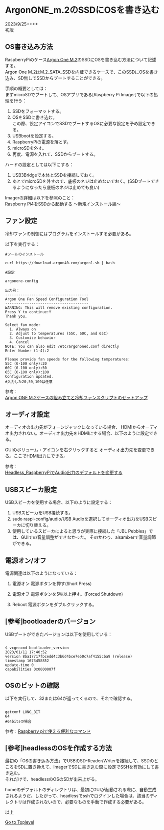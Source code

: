     
# ArgonONE_m.2のSSDにOSを書き込む  

2023/9/25++++      
初版    
  
## OS書き込み方法  
RaspberryPiのケース[Argon One M.2](https://www.sengoku.co.jp/mod/sgk_cart/detail.php?code=EEHD-5PL4)のSSDにOSを書き込む方法について記述する。  
Argon One M.2はM.2_SATA_SSDを内蔵できるケースで、このSSDにOSを書き込み、SD無しでSSDからブートすることができる。  

手順の概要としては：  
まずmicroSDでブートして、OSアプリである[Raspberry Pi Imager]で以下の処理を行う：  
1. SSDをフォーマットする。  
1. OSをSSDに書き込む。  
この際、設定アイコンでSSDでブートするOSに必要な設定を予め設定できる。
1. USBbootを設定する。
1. RaspberryPiの電源を落とす。
1. microSDを外す。
1. 再度、電源を入れて、SSDからブートする。

ハードの設定としては以下にする：
1. USB3Bridgeで本体とSSDを接続しておく。
1. あとでmicroSDを外すので、底板のネジは止めないでおく。(SSDブートできるようになったら底板のネジは止めても良い)

Imagerの詳細は以下を参照のこと：  
[Raspberry Pi4をSSDから起動する ～新規インストール編～](https://pokug.net/entry/2020/12/11/074841)

## ファン設定
冷却ファンの制御にはプログラムをインストールする必要がある。

以下を実行する：  

```
#ツールのインストール

curl https://download.argon40.com/argon1.sh | bash

#設定

argonone-config

出力例：
--------------------------------------
Argon One Fan Speed Configuration Tool
--------------------------------------
WARNING: This will remove existing configuration.
Press Y to continue:Y
Thank you.

Select fan mode:
  1. Always on
  2. Adjust to temperatures (55C, 60C, and 65C)
  3. Customize behavior
  4. Cancel
NOTE: You can also edit /etc/argononed.conf directly
Enter Number (1-4):2

Please provide fan speeds for the following temperatures:
55C (0-100 only):20
60C (0-100 only):50
65C (0-100 only):100
Configuration updated.
#入力した20,50,100は任意

```
参考：  
[Argon ONE M.2ケースの組み立てと冷却ファンスクリプトのセットアップ](https://raspida.com/argon-one-m2-setup)  

## オーディオ設定
オーディオの出力先がフォーンジャックになっている場合、
HDMIからオーディオ出力されない。オーディオ出力先をHDMIにする場合、以下のように設定できる。  

GUIのボリューム・アイコンを右クリックすると
オーディオ出力先を変更できる。ここでHDMI出力にできる。

参考：  
[Headless_RaspberryPiでAudio出力のデフォルトを変更する](https://beta-notes.way-nifty.com/blog/2020/11/post-ef9846.html)  

## USBスピーカ設定
USBスピーカを使用する場合、以下のように設定する：  
1. USBスピーカをUSB接続する。
1. sudo raspi-config/audio/USB Audioを選択してオーディオ出力をUSBスピーカに切り替える。
1. 使用しているスピーカによると思うが実際に接続した「JBL Pebbles」では、GUIでの音量調整ができなかった。
そのかわり、alsamixerで音量調節ができる。

## 電源オン/オフ
電源関連は以下のようになっている：  
1. 電源オン
電源ボタンを押す(Short Press)

1. 電源オフ
電源ボタンを5秒以上押す。(Forced Shutdown)

1. Reboot
電源ボタンをダブルクリックする。

## [参考]bootloaderのバージョン
USBブートができたバージョンは以下を使用している：  
```

$ vcgencmd bootloader_version
2023/01/11 17:40:52
version 8ba17717fbcedd4c3b6d4bce7e50c7af4155cba9 (release)
timestamp 1673458852
update-time 0
capabilities 0x0000007f

```

## OSのビットの確認
以下を実行して、32または64が返ってくるので、それで確認する。
```

getconf LONG_BIT
64
#64bitsの場合
```

参考：[Raspberry piで使える便利なコマンド](https://racoubit.org/expl/soft/command.php?a=2)  

## [参考]headlessのOSを作成する方法
最初の「OSの書き込み方法」でUSBのSD-Reader/Writerを接続して、SSDのところをSDに置き換えて、ImagerでSDに書き込む際に設定でSSHを有効にして書き込む。  
それだけで、headlessのOSのSDが出来上がる。  
  
homeのデフォルトのディレクトリは、最初にGUIが起動される際に、自動生成されるようだ。したがって、headlessでsshでログインした場合は、該当のディレクトリは作成されないので、必要なものを手動で作成する必要がある。

以上  

[Go to Toplevel](https://xshigee.github.io/web0/)  

